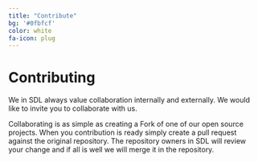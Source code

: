 ```yaml
---
title: "Contribute"
bg: '#0fbfcf'
color: white
fa-icon: plug
---
```


# Contributing
We in SDL always value collaboration internally and externally. We would like to invite you to collaborate with us. 

Collaborating is as simple as creating a Fork of one of our open source projects. When you contribution is ready simply create a pull request against the original repository. The repository owners in SDL will review your change and if all is well we will merge it in the repository.
